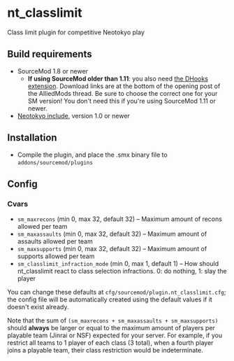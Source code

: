 # nt_classlimit
Class limit plugin for competitive Neotokyo play

## Build requirements
* SourceMod 1.8 or newer
  * **If using SourceMod older than 1.11**: you also need [the DHooks extension](https://forums.alliedmods.net/showpost.php?p=2588686). Download links are at the bottom of the opening post of the AlliedMods thread. Be sure to choose the correct one for your SM version! You don't need this if you're using SourceMod 1.11 or newer.
* [Neotokyo include](https://github.com/softashell/sourcemod-nt-include), version 1.0 or newer

## Installation
* Compile the plugin, and place the .smx binary file to `addons/sourcemod/plugins`

## Config
### Cvars
* `sm_maxrecons` (min 0, max 32, default 32) – Maximum amount of recons allowed per team
* `sm_maxassaults` (min 0, max 32, default 32) – Maximum amount of assaults allowed per team
* `sm_maxsupports` (min 0, max 32, default 32) – Maximum amount of supports allowed per team
* `sm_classlimit_infraction_mode` (min 0, max 1, default 1) – How should nt_classlimit react to class selection infractions. 0: do nothing, 1: slay the player

You can change these defaults at `cfg/sourcemod/plugin.nt_classlimit.cfg`; the config file will be automatically created using the default values if it doesn't exist already.

Note that the sum of `(sm_maxrecons + sm_maxassaults + sm_maxsupports)` should **always** be larger or equal to the maximum amount of players per playable team (Jinrai or NSF) expected for your server. For example, if you restrict all teams to 1 player of each class (3 total), when a fourth player joins a playable team, their class restriction would be indeterminate.
